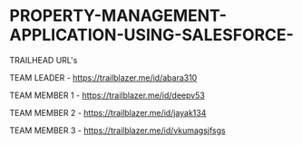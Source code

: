 # PROPERTY-MANAGEMENT-APPLICATION-USING-SALESFORCE-

TRAILHEAD URL's 

TEAM LEADER      -  https://trailblazer.me/id/abara310

TEAM MEMBER 1    -  https://trailblazer.me/id/deepv53

TEAM MEMBER 2    -  https://trailblazer.me/id/jayak134

TEAM MEMBER 3    -  https://trailblazer.me/id/vkumagsjfsgs
